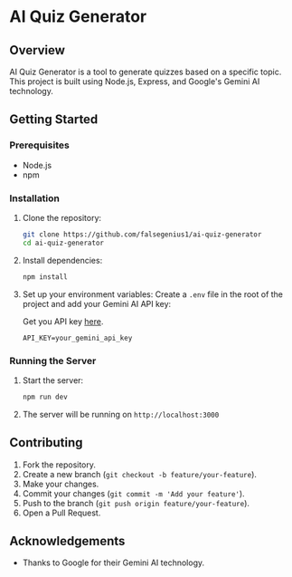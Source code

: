# AI Quiz Generator

## Overview

AI Quiz Generator is a tool to generate quizzes based on a specific topic. This project is built using Node.js, Express, and Google's Gemini AI technology.

## Getting Started

### Prerequisites

- Node.js
- npm

### Installation

1. Clone the repository:
    ```bash
    git clone https://github.com/falsegenius1/ai-quiz-generator
    cd ai-quiz-generator
    ```

2. Install dependencies:
    ```bash
    npm install
    ```

3. Set up your environment variables:
    Create a `.env` file in the root of the project and add your Gemini AI API key:

    Get you API key [here](https://ai.google.dev/gemini-api).

    ```env
    API_KEY=your_gemini_api_key
    ```

### Running the Server

1. Start the server:
    ```bash
    npm run dev
    ```

2. The server will be running on `http://localhost:3000`


## Contributing

1. Fork the repository.
2. Create a new branch (`git checkout -b feature/your-feature`).
3. Make your changes.
4. Commit your changes (`git commit -m 'Add your feature'`).
5. Push to the branch (`git push origin feature/your-feature`).
6. Open a Pull Request.


## Acknowledgements

- Thanks to Google for their Gemini AI technology.